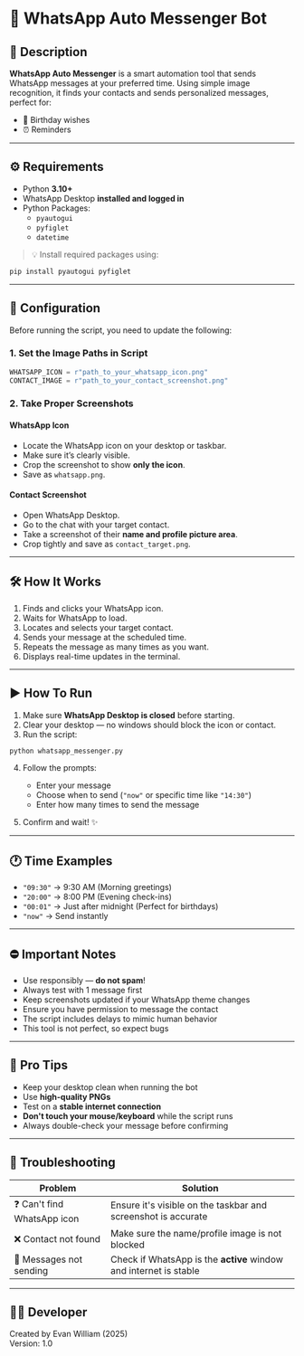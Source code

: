 # 📩 WhatsApp Auto Messenger Bot  

## 📜 Description

**WhatsApp Auto Messenger** is a smart automation tool that sends WhatsApp messages at your preferred time. Using simple image recognition, it finds your contacts and sends personalized messages, perfect for:

- 🎂 Birthday wishes  
- ⏰ Reminders  

---

## ⚙️ Requirements

- Python **3.10+**
- WhatsApp Desktop **installed and logged in**
- Python Packages:
  - `pyautogui`
  - `pyfiglet`
  - `datetime`

> 💡 Install required packages using:
```bash
pip install pyautogui pyfiglet
````

---

## 📂 Configuration

Before running the script, you need to update the following:

### 1. Set the Image Paths in Script

```python
WHATSAPP_ICON = r"path_to_your_whatsapp_icon.png"
CONTACT_IMAGE = r"path_to_your_contact_screenshot.png"
```

### 2. Take Proper Screenshots

#### WhatsApp Icon

* Locate the WhatsApp icon on your desktop or taskbar.
* Make sure it’s clearly visible.
* Crop the screenshot to show **only the icon**.
* Save as `whatsapp.png`.

#### Contact Screenshot

* Open WhatsApp Desktop.
* Go to the chat with your target contact.
* Take a screenshot of their **name and profile picture area**.
* Crop tightly and save as `contact_target.png`.

---

## 🛠️ How It Works

1. Finds and clicks your WhatsApp icon.
2. Waits for WhatsApp to load.
3. Locates and selects your target contact.
4. Sends your message at the scheduled time.
5. Repeats the message as many times as you want.
6. Displays real-time updates in the terminal.

---

## ▶️ How To Run

1. Make sure **WhatsApp Desktop is closed** before starting.
2. Clear your desktop — no windows should block the icon or contact.
3. Run the script:

```bash
python whatsapp_messenger.py
```

4. Follow the prompts:

   * Enter your message
   * Choose when to send (`"now"` or specific time like `"14:30"`)
   * Enter how many times to send the message
5. Confirm and wait! ✨

---

## 🕐 Time Examples

* `"09:30"` → 9:30 AM (Morning greetings)
* `"20:00"` → 8:00 PM (Evening check-ins)
* `"00:01"` → Just after midnight (Perfect for birthdays)
* `"now"` → Send instantly

---

## ⛔ Important Notes

* Use responsibly — **do not spam**!
* Always test with 1 message first
* Keep screenshots updated if your WhatsApp theme changes
* Ensure you have permission to message the contact
* The script includes delays to mimic human behavior
* This tool is not perfect, so expect bugs
---

## 🧠 Pro Tips

* Keep your desktop clean when running the bot
* Use **high-quality PNGs**
* Test on a **stable internet connection**
* **Don't touch your mouse/keyboard** while the script runs
* Always double-check your message before confirming

---

## 🧰 Troubleshooting

| Problem                    | Solution                                                          |
| -------------------------- | ----------------------------------------------------------------- |
| ❓ Can't find WhatsApp icon | Ensure it's visible on the taskbar and screenshot is accurate     |
| ❌ Contact not found        | Make sure the name/profile image is not blocked                   |
| 📨 Messages not sending    | Check if WhatsApp is the **active** window and internet is stable |

---

## 👨‍💻 Developer  
Created by Evan William (2025)  
Version: 1.0

